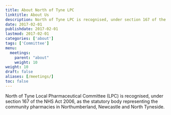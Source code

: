 ```yaml
---
title: About North of Tyne LPC
linktitle: About Us
description: North of Tyne LPC is recognised, under section 167 of the NHS Act 2006, as the statutory body representing the community pharmacies in Northumberland, Newcastle and North Tyneside
date: 2017-02-01
publishdate: 2017-02-01
lastmod: 2017-02-01
categories: ['about']
tags: ['Committee']
menu:
  meetings:
    parent: "about"
    weight: 10
weight: 10
draft: false
aliases: [/meetings/]
toc: false
---
```


North of Tyne Local Pharmaceutical Committee (LPC) is recognised, under section 167 of the NHS Act 2006, as the statutory body representing the community pharmacies in Northumberland, Newcastle and North Tyneside.
